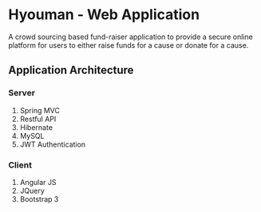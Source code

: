 # Hyouman - Web Application

A crowd sourcing based fund-raiser application to provide a secure online platform for users to either raise funds for a cause or donate for a cause.

## Application Architecture
### Server
1. Spring MVC
2. Restful API
3. Hibernate
4. MySQL
5. JWT Authentication
### Client
1. Angular JS
2. JQuery
3. Bootstrap 3
